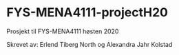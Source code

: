 # FYS-MENA4111-projectH20
Prosjekt til FYS-MENA4111 høsten 2020

Skrevet av: Erlend Tiberg North og Alexandra Jahr Kolstad


